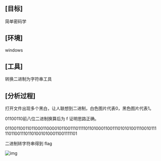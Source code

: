 ## **[目标]**

简单密码学

## **[环境]**

windows

## **[工具]**

转换二进制为字符串工具

## **[分析过程]**

打开文件出现多个黑白，让人联想到二进制，白色图片代表0，黑色图片代表1。

01100110前八位二进制换算后为 f 证明思路正确。

01100110011011000110000101100111011110110100011001110101010011100101111101100111011010010100011001111101

二进制转字符串得到 flag

![img](https://adworld.xctf.org.cn/media/task/writeup/cn/gif/1.png)